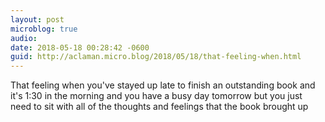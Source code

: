 ```yaml
---
layout: post
microblog: true
audio: 
date: 2018-05-18 00:28:42 -0600
guid: http://aclaman.micro.blog/2018/05/18/that-feeling-when.html
---
```

That feeling when you've stayed up late to finish an outstanding book and it's 1:30 in the morning and you have a busy day tomorrow but you just need to sit with all of the thoughts and feelings that the book brought up
